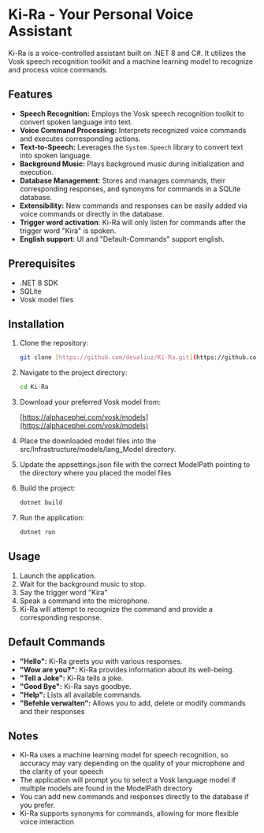 # Ki-Ra - Your Personal Voice Assistant

Ki-Ra is a voice-controlled assistant built on .NET 8 and C#. It utilizes the Vosk speech recognition toolkit and a machine learning model to recognize and process voice commands.

## Features

* **Speech Recognition:** Employs the Vosk speech recognition toolkit to convert spoken language into text.
* **Voice Command Processing:** Interprets recognized voice commands and executes corresponding actions.
* **Text-to-Speech:** Leverages the `System.Speech` library to convert text into spoken language.
* **Background Music:** Plays background music during initialization and execution.
* **Database Management:** Stores and manages commands, their corresponding responses, and synonyms for commands in a SQLite database.
* **Extensibility:** New commands and responses can be easily added via voice commands or directly in the database.
* **Trigger word activation**: Ki-Ra will only listen for commands after the trigger word "Kira" is spoken.
* **English support**: UI and "Default-Commands" support english.


## Prerequisites

* .NET 8 SDK
* SQLite
* Vosk model files 

## Installation

1. Clone the repository: 
   ```bash
   git clone [https://github.com/devaliuz/Ki-Ra.git](https://github.com/devaliuz/Ki-Ra.git)
   
2. Navigate to the project directory:

   ```bash
   cd Ki-Ra

3. Download your preferred Vosk model from:

   [https://alphacephei.com/vosk/models](https://alphacephei.com/vosk/models)

4. Place the downloaded model files into the src/Infrastructure/models/lang_Model directory.

5. Update the appsettings.json file with the correct ModelPath pointing to the directory where you placed the model files

6. Build the project:

   ```bash
   dotnet build

7. Run the application:

   ```bash
   dotnet run

## Usage

1. Launch the application.
2. Wait for the background music to stop.
3. Say the trigger word "Kira"
4. Speak a command into the microphone.
5. Ki-Ra will attempt to recognize the command and provide a corresponding response.

## Default Commands

* **"Hello":** Ki-Ra greets you with various responses.
* **"Wow are you?":** Ki-Ra provides information about its well-being.
* **"Tell a Joke":** Ki-Ra tells a joke.
* **"Good Bye":** Ki-Ra says goodbye.
* **"Help":** Lists all available commands.
* **"Befehle verwalten":** Allows you to add, delete or modify commands and their responses

## Notes

* Ki-Ra uses a machine learning model for speech recognition, so accuracy may vary depending on the quality of your microphone and the clarity of your speech
* The application will prompt you to select a Vosk language model if multiple models are found in the ModelPath directory
* You can add new commands and responses directly to the database if you prefer.
* Ki-Ra supports synonyms for commands, allowing for more flexible voice interaction

